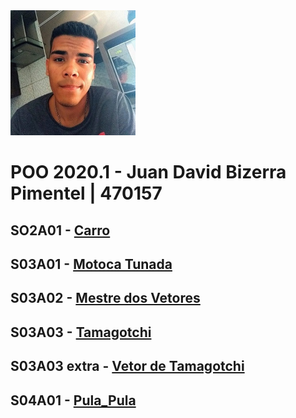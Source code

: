 
<img src="foto.jpg" width="200">


# POO 2020.1 - Juan David Bizerra Pimentel | 470157

## SO2A01 - [Carro](Atividades/Carro/Carro.cpp)

## S03A01 - [Motoca Tunada](Atividades/Motoca/Motoca.cpp)

## S03A02 - [Mestre dos Vetores](Atividades/Mestre_Dos_Vetores/Vetor.cpp)

## S03A03 - [Tamagotchi](Atividades/Tamagotchi/Tamagotchi.cpp)

## S03A03 extra - [Vetor de Tamagotchi](Atividades/Vetor_de_Tamagotchi/Tamagotchi.cpp)

## S04A01 - [Pula_Pula](Atividades\Pula_Pula\Pula_Pula.cpp)
